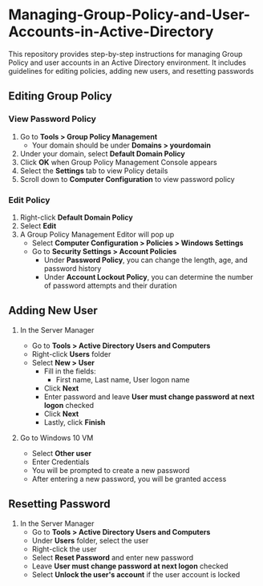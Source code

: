 # Managing-Group-Policy-and-User-Accounts-in-Active-Directory
This repository provides step-by-step instructions for managing Group Policy and user accounts in an Active Directory environment. It includes guidelines for editing policies, adding new users, and resetting passwords



## Editing Group Policy

### View Password Policy
1. Go to **Tools > Group Policy Management**
   - Your domain should be under **Domains > yourdomain**
2. Under your domain, select **Default Domain Policy**
3. Click **OK** when Group Policy Management Console appears
4. Select the **Settings** tab to view Policy details
5. Scroll down to **Computer Configuration** to view password policy

### Edit Policy
1. Right-click **Default Domain Policy**
2. Select **Edit**
3. A Group Policy Management Editor will pop up
   - Select **Computer Configuration > Policies > Windows Settings**
   - Go to **Security Settings > Account Policies**
     - Under **Password Policy**, you can change the length, age, and password history
     - Under **Account Lockout Policy**, you can determine the number of password attempts and their duration

## Adding New User
1. In the Server Manager
   - Go to **Tools > Active Directory Users and Computers**
   - Right-click **Users** folder
   - Select **New > User**
     - Fill in the fields:
       - First name, Last name, User logon name
     - Click **Next**
     - Enter password and leave **User must change password at next logon** checked
     - Click **Next**
     - Lastly, click **Finish**

2. Go to Windows 10 VM
   - Select **Other user**
   - Enter Credentials
   - You will be prompted to create a new password
   - After entering a new password, you will be granted access

## Resetting Password
1. In the Server Manager
   - Go to **Tools > Active Directory Users and Computers**
   - Under **Users** folder, select the user
   - Right-click the user
   - Select **Reset Password** and enter new password
   - Leave **User must change password at next logon** checked
   - Select **Unlock the user's account** if the user account is locked
